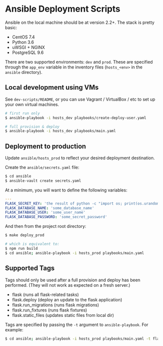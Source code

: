 # Ansible Deployment Scripts

Ansible on the local machine should be at version 2.2+. The stack is pretty basic:

- CentOS 7.4
- Python 3.6
- uWSGI + NGINX
- PostgreSQL 9.6

There are two supported environments: `dev` and `prod`. These are specified through the `app_env` variable in the inventory files (`hosts_<env>` in the `ansible` directory).

## Local development using VMs

See `dev-scripts/README`, or you can use Vagrant / VirtualBox / etc to set up your own virtual machines.

```bash
# first run only
$ ansible-playbook -i hosts_dev playbooks/create-deploy-user.yaml

# full provision & deploy
$ ansible-playbook -i hosts_dev playbooks/main.yaml
```

## Deployment to production

Update `ansible/hosts_prod` to reflect your desired deployment destination.

Create the `ansible/secrets.yaml` file:

```bash
$ cd ansible
$ ansible-vault create secrets.yaml
```

At a minimum, you will want to define the following variables:

```yaml
---
FLASK_SECRET_KEY: 'the result of python -c "import os; print(os.urandom(32))"'
FLASK_DATABASE_NAME: 'some_database_name'
FLASK_DATABASE_USER: 'some_user_name'
FLASK_DATABASE_PASSWORD: 'some_secret_password'
```

And then from the project root directory:
```bash
$ make deploy_prod

# which is equivalent to:
$ npm run build
$ cd ansible; ansible-playbook -i hosts_prod playbooks/main.yaml
```

## Supported Tags

Tags should only be used after a full provision and deploy has been performed. (They will not work as expected on a fresh server.)

- flask (runs all flask-related tasks)
- flask.deploy (deploy an update to the flask application)
- flask.run_migrations (runs flask migrations)
- flask.run_fixtures (runs flask fixtures)
- flask.static_files (updates static files from local dir)

Tags are specified by passing the `-t` argument to `ansible-playbook`. For example:

```bash
$ cd ansible; ansible-playbook -i hosts_prod playbooks/main.yaml -t flask.deploy
```
